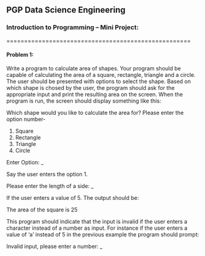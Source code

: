 ## PGP Data Science Engineering

### Introduction to Programming – Mini Project:
====================================================
#### Problem 1:
Write a program to calculate area of shapes. Your program should be capable of calculating the area of a square, rectangle, triangle and a circle. The user should be presented with options to select the shape. Based on which shape is chosed by the user, the program should ask for the appropriate input and print the resulting area on the screen.
When the program is run, the screen should display something like this:

Which shape would you like to calculate the area for? Please enter the option number-
1. Square
2. Rectangle
3. Triangle
4. Circle

Enter Option: _

Say the user enters the option 1.

Please enter the length of a side: _

If the user enters a value of 5. The output should be:

The area of the square is 25

This program should indicate that the input is invalid if the user enters a character instead of a number as input. For instance if the user enters a value of ‘a’ instead of 5 in the previous example the program should prompt:

Invalid input, please enter a number: _

